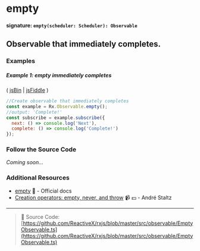 # empty

#### signature: `empty(scheduler: Scheduler): Observable`

## Observable that immediately completes.

### Examples

##### Example 1: empty immediately completes

( [jsBin](http://jsbin.com/rodubucaqa/1/edit?js,console) |
[jsFiddle](https://jsfiddle.net/btroncone/bz71mzuy/) )

```js
//Create observable that immediately completes
const example = Rx.Observable.empty();
//output: 'Complete!'
const subscribe = example.subscribe({
  next: () => console.log('Next'),
  complete: () => console.log('Complete!')
});
```

### Follow the Source Code

_Coming soon..._

### Additional Resources

* [empty](http://reactivex.io/rxjs/class/es6/Observable.js~Observable.html#static-method-empty)
  :newspaper: - Official docs
* [Creation operators: empty, never, and throw](https://egghead.io/lessons/rxjs-creation-operators-empty-never-throw?course=rxjs-beyond-the-basics-creating-observables-from-scratch)
  :video_camera: :dollar: - André Staltz

---

> :file_folder: Source Code:
> [https://github.com/ReactiveX/rxjs/blob/master/src/observable/EmptyObservable.ts](https://github.com/ReactiveX/rxjs/blob/master/src/observable/EmptyObservable.ts)
